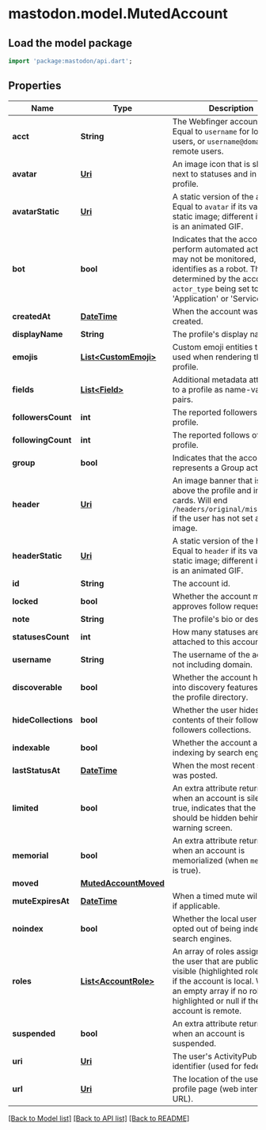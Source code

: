 # mastodon.model.MutedAccount

## Load the model package
```dart
import 'package:mastodon/api.dart';
```

## Properties
Name | Type | Description | Notes
------------ | ------------- | ------------- | -------------
**acct** | **String** | The Webfinger account URI. Equal to `username` for local users, or `username@domain` for remote users. | 
**avatar** | [**Uri**](Uri.md) | An image icon that is shown next to statuses and in the profile. | 
**avatarStatic** | [**Uri**](Uri.md) | A static version of the avatar. Equal to `avatar` if its value is a static image; different if `avatar` is an animated GIF. | 
**bot** | **bool** | Indicates that the account may perform automated actions, may not be monitored, or identifies as a robot. This is determined by the account's `actor_type` being set to 'Application' or 'Service'. | 
**createdAt** | [**DateTime**](DateTime.md) | When the account was created. | 
**displayName** | **String** | The profile's display name. | 
**emojis** | [**List&lt;CustomEmoji&gt;**](CustomEmoji.md) | Custom emoji entities to be used when rendering the profile. | 
**fields** | [**List&lt;Field&gt;**](Field.md) | Additional metadata attached to a profile as name-value pairs. | 
**followersCount** | **int** | The reported followers of this profile. | 
**followingCount** | **int** | The reported follows of this profile. | 
**group** | **bool** | Indicates that the account represents a Group actor. | 
**header** | [**Uri**](Uri.md) | An image banner that is shown above the profile and in profile cards. Will end `/headers/original/missing.png` if the user has not set a header image. | 
**headerStatic** | [**Uri**](Uri.md) | A static version of the header. Equal to `header` if its value is a static image; different if `header` is an animated GIF. | 
**id** | **String** | The account id. | 
**locked** | **bool** | Whether the account manually approves follow requests. | 
**note** | **String** | The profile's bio or description. | 
**statusesCount** | **int** | How many statuses are attached to this account. | 
**username** | **String** | The username of the account, not including domain. | 
**discoverable** | **bool** | Whether the account has opted into discovery features such as the profile directory. | [optional] 
**hideCollections** | **bool** | Whether the user hides the contents of their follows and followers collections. | [optional] 
**indexable** | **bool** | Whether the account allows indexing by search engines. | [optional] 
**lastStatusAt** | [**DateTime**](DateTime.md) | When the most recent status was posted. | [optional] 
**limited** | **bool** | An extra attribute returned only when an account is silenced. If true, indicates that the account should be hidden behind a warning screen. | [optional] 
**memorial** | **bool** | An extra attribute returned only when an account is memorialized (when `memorial` is true). | [optional] 
**moved** | [**MutedAccountMoved**](MutedAccountMoved.md) |  | [optional] 
**muteExpiresAt** | [**DateTime**](DateTime.md) | When a timed mute will expire, if applicable. | [optional] 
**noindex** | **bool** | Whether the local user has opted out of being indexed by search engines. | [optional] 
**roles** | [**List&lt;AccountRole&gt;**](AccountRole.md) | An array of roles assigned to the user that are publicly visible (highlighted roles only), if the account is local. Will be an empty array if no roles are highlighted or null if the account is remote. | [optional] 
**suspended** | **bool** | An extra attribute returned only when an account is suspended. | [optional] 
**uri** | [**Uri**](Uri.md) | The user's ActivityPub actor identifier (used for federation). | [optional] 
**url** | [**Uri**](Uri.md) | The location of the user's profile page (web interface URL). | [optional] 

[[Back to Model list]](../README.md#documentation-for-models) [[Back to API list]](../README.md#documentation-for-api-endpoints) [[Back to README]](../README.md)


